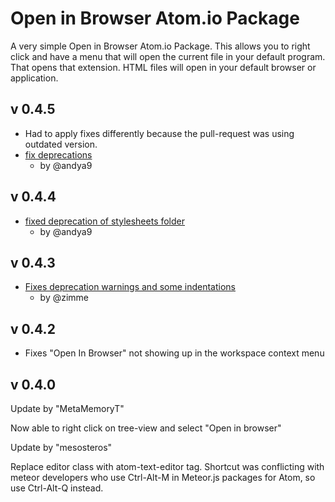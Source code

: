 Open in Browser Atom.io Package
===============================

A very simple Open in Browser Atom.io Package. This allows you to right click
and have a menu that will open the current file in your default program. That
opens that extension. HTML files will open in your default browser or
application.

## v 0.4.5
* Had to apply fixes differently because the pull-request was using outdated version.
* [fix deprecations](https://github.com/andya9/open-in-browser/commit/de3e796bd6f26e3e87c43ac56664b58f7558c93e)
  * by @andya9


## v 0.4.4

* [fixed deprecation of stylesheets folder](https://github.com/magbicaleman/open-in-browser/pull/14)
  * by @andya9

## v 0.4.3

* [Fixes deprecation warnings and some indentations](https://github.com/magbicaleman/open-in-browser/pull/12)
  * by @zimme


## v 0.4.2

* Fixes "Open In Browser" not showing up in the workspace context menu

## v 0.4.0


Update by "MetaMemoryT"

Now able to right click on tree-view and select "Open in browser"

Update by "mesosteros"

Replace editor class with atom-text-editor tag.
Shortcut was conflicting with meteor developers who use Ctrl-Alt-M in
Meteor.js packages for Atom, so use Ctrl-Alt-Q instead.
